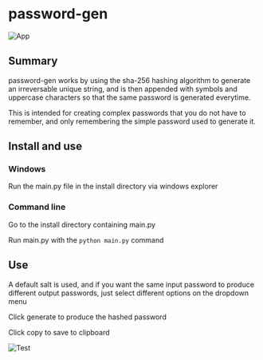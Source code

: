# password-gen 
![App](https://i.imgur.com/uc2JMUa.png)

## Summary
password-gen works by using the sha-256 hashing algorithm to generate an irreversable unique string, and is then appended with symbols and uppercase characters so that the same password is generated everytime.

This is intended for creating complex passwords that you do not have to remember, and only remembering the simple password used to generate it.

## Install and use

### Windows
Run the main.py file in the install directory via windows explorer

### Command line
Go to the install directory containing main.py

Run main.py with the `python main.py` command

## Use

A default salt is used, and if you want the same input password to produce different output passwords, just select different options on the dropdown menu


Click generate to produce the hashed password

Click copy to save to clipboard


![Test](https://i.imgur.com/lRtIFoy_d.webp?maxwidth=728&fidelity=grand)
